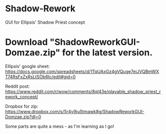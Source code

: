 # Shadow-Rework
GUI for Ellipsis' Shadow Priest concept

# **Download "ShadowReworkGUI-Domzae.zip" for the latest version.**

Ellipsis' google sheet: https://docs.google.com/spreadsheets/d/1TqUAxGz4gVQuge7eiJVQBmWXT74RsFxZxRsLtSOb6lc/edit#gid=0

Reddit post: https://www.reddit.com/r/wow/comments/8ql43e/playable_shadow_priest_rework_concept/

Dropbox for zip: https://www.dropbox.com/s/5r4y9ju5tmawk8g/ShadowReworkGUI-Domzae.zip?dl=0

Some parts are quite a mess - as I'm learning as I go!
